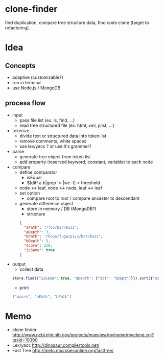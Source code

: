 # clone-finder
find duplication, compare tree structure data, find code clone (target to refactering).

# Idea

## Concepts

  - adaptive (customizable?)
  - run in terminal
  - use Node.js / MongoDB

## process flow

  - input
    - pass file list (ex. ls, find, ...)
    - read tree structured file (ex. html, xml, plist, ...)
  - tokenize
    - divide text or structured data into token list
    - remove comments, white spaces
    - use lex/yacc ? or use it's grammer?
  - parse
    - generate tree object from token list
    - add property (reserved keyword, constant, variable) to each node
  - compare
    - define comparator
      - isEqual
      - $(diff a b|grep '>'|wc -l) < threshold
    - node <-> leaf, node <-> node, leaf <-> leaf
    - set option
      - compare root to root / compare ancester to descendant
    - generate difference object
      - store in memory / DB (MongoDB?)
      - structure
      ```json
      {
        "aPath": "/foo/bar/buzz",
        "aDepth": 3,
        "bPath": "/hoge/fuga/piyo/bar/buzz",
        "bDepth": 5,
        "score": 230,
        "isSame": true
      }
      ```
  - output
    - collect data
    ```javascript
    store.find({"isSame": true, "aDepth": {"$lt": "bDepth"}}).sort({"score": -1})
    ```
    - print
    ```json
    ["score", "aPath", "bPath"]
    ```
  
# Memo

- clone finder
  http://www.ncbi.nlm.nih.gov/projects/mapview/mvhome/mvclone.cgi?taxid=10090
- Lex/yacc
  http://dinosaur.compilertools.net/
- Fast Tree
  http://meta.microbesonline.org/fasttree/
